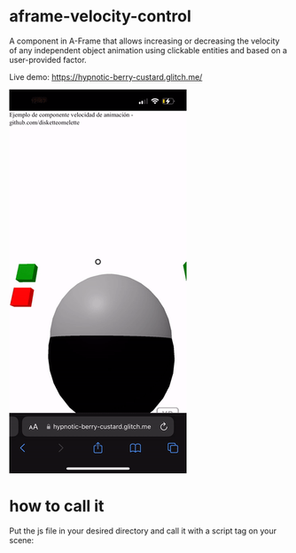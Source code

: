 # aframe-velocity-control
A component in A-Frame that allows increasing or decreasing the velocity of any independent object animation using clickable entities and based on a user-provided factor.

Live demo: https://hypnotic-berry-custard.glitch.me/

![Animated gif of a-frame velocity control custom component in action](https://raw.githubusercontent.com/disketteomelette/aframe-velocity-control/main/sample.gif)

# how to call it

Put the js file in your desired directory and call it with a script tag on your scene: <script src="aframe-velocity-control.js"> 


# component properties

    
      schema: {
        
        target: { type: 'selector' },
        
        factor: { type: 'number', default: 1.5 },
        
        type: { type: 'string', default: 'increase' },
        

Target is id of the object you want to control. I. ex. *sphere1*.
  
Factor is the multiplying/divisor factor to increase/decrease velocity. In example, *1.5*.
  
Type is a boolean for button function, must be: *increase* or *decrease*.
  

Example:
        

      <a-box id="increaseVelocidad1" color="green" scale="0.2 0.2 0.1" velocity-control="target: #sphere1; factor: 1.5; type: increase"></a-box>
        
      <a-box id="decreaseVelocidad1" color="red" scale="0.2 0.2 0.1" position="0 -0.3 0" velocity-control="target: #sphere1; factor: 1.5; type: decrease"></a-box>
        
